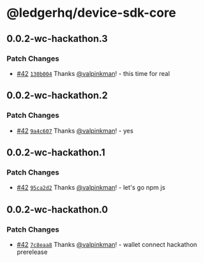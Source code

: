 # @ledgerhq/device-sdk-core

## 0.0.2-wc-hackathon.3

### Patch Changes

- [#42](https://github.com/LedgerHQ/device-sdk-ts/pull/42) [`130b004`](https://github.com/LedgerHQ/device-sdk-ts/commit/130b004f7b2c0a6d58471781b3f416d627cfc12e) Thanks [@valpinkman](https://github.com/valpinkman)! - this time for real

## 0.0.2-wc-hackathon.2

### Patch Changes

- [#42](https://github.com/LedgerHQ/device-sdk-ts/pull/42) [`9a4c607`](https://github.com/LedgerHQ/device-sdk-ts/commit/9a4c6073285f71f782e950f6ac52f05bc5b6e1a4) Thanks [@valpinkman](https://github.com/valpinkman)! - yes

## 0.0.2-wc-hackathon.1

### Patch Changes

- [#42](https://github.com/LedgerHQ/device-sdk-ts/pull/42) [`95ca2d2`](https://github.com/LedgerHQ/device-sdk-ts/commit/95ca2d25a47de9f6700b4c10554025396087ff7e) Thanks [@valpinkman](https://github.com/valpinkman)! - let's go npm js

## 0.0.2-wc-hackathon.0

### Patch Changes

- [#42](https://github.com/LedgerHQ/device-sdk-ts/pull/42) [`7c8eaa8`](https://github.com/LedgerHQ/device-sdk-ts/commit/7c8eaa89a3600e0c222e65e77a719154777c6f0b) Thanks [@valpinkman](https://github.com/valpinkman)! - wallet connect hackathon prerelease
